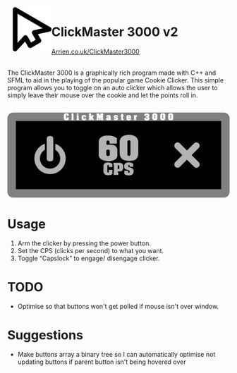 <img align="left" src="DevOnlyImages/CM3000Icon.png" width="100px"/>
<h1>ClickMaster 3000 v2</h1>
<a href="https://arrien.co.uk/ClickMaster3000.html">Arrien.co.uk/ClickMaster3000</a>
<br><br>

The ClickMaster 3000 is a graphically rich program made with C++ and SFML to aid in the playing of the popular game Cookie Clicker. This simple program allows you to toggle on an auto clicker which allows the user to simply leave their mouse over the cookie and let the points roll in.
<br><br>

![preview](DevOnlyImages/ProgramPicture.png "Preview")

# Usage
1. Arm the clicker by pressing the power button.
2. Set the CPS (clicks per second) to what you want.
3. Toggle “Capslock” to engage/ disengage clicker.

# TODO

- Optimise so that buttons won't get polled if mouse isn't over window.

# Suggestions

- Make buttons array a binary tree so I can automatically optimise not updating buttons if parent button isn't being hovered over
